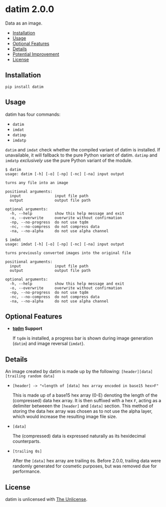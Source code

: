 # datim 2.0.0

Data as an image.

- [Installation](#installation)
- [Usage](#usage)
- [Optional Features](#optional-features)
- [Details](#details)
- [Potential Improvement](#potential-improvement)
- [License](#license)

## Installation

```
pip install datim
```

## Usage

datim has four commands:


- `datim`
- `imdat`
- `datimp`
- `imdatp`

`datim` and `imdat` check whether the compiled variant of datim is installed.
If unavailable, it will fallback to the pure Python variant of datim.
`datimp` and `imdatp` _exclusively_ use the pure Python variant of the module.

```
$ datim
usage: datim [-h] [-o] [-np] [-nc] [-na] input output

turns any file into an image

positional arguments:
  input               input file path
  output              output file path

optional arguments:
  -h, --help          show this help message and exit
  -o, --overwrite     overwrite without confirmation
  -np, --no-progress  do not use tqdm
  -nc, --no-compress  do not compress data
  -na, --no-alpha     do not use alpha channel
```

```
$ imdat
usage: imdat [-h] [-o] [-np] [-nc] [-na] input output

turns previously converted images into the original file

positional arguments:
  input               input file path
  output              output file path

optional arguments:
  -h, --help          show this help message and exit
  -o, --overwrite     overwrite without confirmation
  -np, --no-progress  do not use tqdm
  -nc, --no-compress  do not compress data
  -na, --no-alpha     do not use alpha channel
```

## Optional Features

- **[tqdm](https://github.com/tqdm/tqdm) Support**

  If `tqdm` is installed, a progress bar is shown during image generation
  (`datim`) and image reversal (`imdat`).

## Details

An image created by datim is made up by the following:
`[header][data][trailing random data]`

- `[header] -> "<length of [data] hex array encoded in base15 hex>F"`

  This is made up of a base15 hex array (0-E) denoting the length of the
  (compressed) data hex array. It is then suffixed with a hex `F`, acting as a
  delimiter betweeen the `[header]` and `[data]` section. This method of
  storing the data hex array was chosen as to not use the alpha layer, which
  would increase the resulting image file size.

- `[data]`

  The (compressed) data is expressed naturally as its hexidecimal counterparts.

- `[trailing 0s]`

  After the `[data]` hex array are trailing `0`s. Before 2.0.0, trailing data
  were randomly generated for cosmetic purposes, but was removed due for
  performance.

## License

datim is unlicensed with [The Unlicense](https://unlicense.org).

